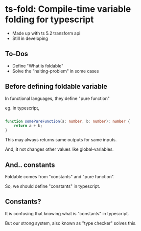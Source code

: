 # ts-fold: Compile-time variable folding for typescript

- Made up with ts 5.2 transform api
- Still in developing

## To-Dos

- Define "What is foldable" 
- Solve the "halting-problem" in some cases

## Before defining foldable variable

In functional languages, they define "pure function"

eg. in typescript,

```typescript

function somePureFunction(a: number, b: number): number {
    return a + b;
}

```

This may always returns same outputs for same inputs.

And, it not changes other values like global-variables.

## And.. constants

Foldable comes from "constants" and "pure function".

So, we should define "constants" in typescript.

## Constants?

It is confusing that knowing what is "constants" in typescript.

But our strong system, also known as "type checker" solves this.

